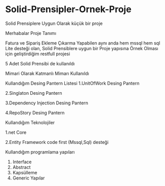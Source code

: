 # Solid-Prensipler-Ornek-Proje
Solid Prensiplere Uygun Olarak küçük bir proje

Merhabalar 
Proje Tanımı

Fatura ve Sipariş  Ekleme Çıkarma Yapabilen aynı anda hem mssql hem sql Lite desteği olan, Solid Prensiblere uygun bir Proje yapısına Örnek Olması için geliştirdiğim  restfull projesi

5 Adet Solid Prensibi de kullanıldı

Mimari Olarak Katmanlı Mimarı Kullanıldı 

Kullandığım Desing Pantern Listesi
1.UnitOfWork Desing Pantern

2.Singlaton Desing Pantern

3.Dependency Injection Desing Pantern

4.RepoStory Desing Pantern

Kullandığım Teknolojiler

1.net Core

2.Entity Framework code first (Mssql,Sql) desteği

Kullandığım programlama yapıları
1. Interface
2. Abstract
3. Kapsülleme
4. Generic Yapılar
